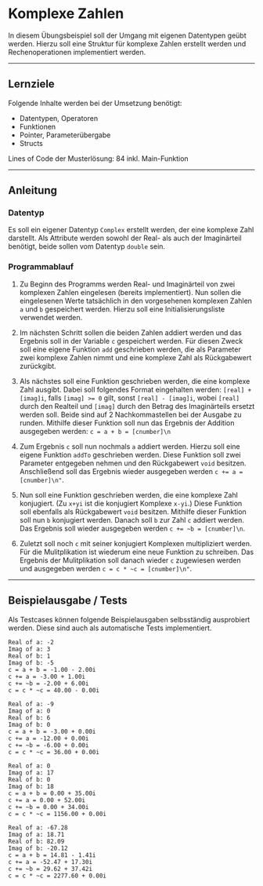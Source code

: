 # Komplexe Zahlen

In diesem Übungsbeispiel soll der Umgang mit eigenen Datentypen geübt werden. Hierzu soll eine Struktur für komplexe Zahlen erstellt werden und Rechenoperationen implementiert werden.

---

## Lernziele

Folgende Inhalte werden bei der Umsetzung benötigt:
  - Datentypen, Operatoren
  - Funktionen
  - Pointer, Parameterübergabe
  - Structs

Lines of Code der Musterlösung: 84 inkl. Main-Funktion

---

## Anleitung

### Datentyp

Es soll ein eigener Datentyp `Complex` erstellt werden, der eine komplexe Zahl darstellt. Als Attribute werden sowohl der Real- als auch der Imaginärteil benötigt, beide sollen vom Datentyp `double` sein.

### Programmablauf

1. Zu Beginn des Programms werden Real- und Imaginärteil von zwei komplexen Zahlen eingelesen (bereits implementiert).
Nun sollen die eingelesenen Werte tatsächlich in den vorgesehenen komplexen Zahlen `a` und `b` gespeichert werden. Hierzu soll eine Initialisierungsliste verwendet werden.

2. Im nächsten Schritt sollen die beiden Zahlen addiert werden und das Ergebnis soll in der Variable `c` gespeichert werden. Für diesen Zweck soll eine eigene Funktion `add` geschrieben werden, die als Parameter zwei komplexe Zahlen nimmt und eine komplexe Zahl als Rückgabewert zurückgibt.

3. Als nächstes soll eine Funktion geschrieben werden, die eine komplexe Zahl ausgibt. Dabei soll folgendes Format eingehalten werden: `[real] + [imag]i`, falls `[imag] >= 0` gilt, sonst `[real] - [imag]i`, wobei `[real]` durch den Realteil und `[imag]` durch den Betrag des Imaginärteils ersetzt werden soll. Beide sind auf 2 Nachkommastellen bei der Ausgabe zu runden. Mithilfe dieser Funktion soll nun das Ergebnis der Addition ausgegeben werden: `c = a + b = [cnumber]\n`

4. Zum Ergebnis `c` soll nun nochmals `a` addiert werden. Hierzu soll eine eigene Funktion `addTo` geschrieben werden. Diese Funktion soll zwei Parameter entgegeben nehmen und den Rückgabewert `void` besitzen. Anschließend soll das Ergebnis wieder ausgegeben werden `c += a = [cnumber]\n"`.

5. Nun soll eine Funktion geschrieben werden, die eine komplexe Zahl konjugiert. (Zu `x+yi` ist die konjugiert Komplexe `x-yi`.) Diese Funktion soll ebenfalls als Rückgabewert `void` besitzen. Mithilfe dieser Funktion soll nun `b` konjugiert werden. Danach soll `b` zur Zahl `c` addiert werden. Das Ergebnis soll wieder ausgegeben werden `c += ~b = [cnumber]\n`. 

6. Zuletzt soll noch `c` mit seiner konjugiert Komplexen multipliziert werden. Für die Mulitplikation ist wiederum eine neue Funktion zu schreiben. Das Ergebnis der Mulitplikation soll danach wieder `c` zugewiesen werden und ausgegeben werden `c = c * ~c = [cnumber]\n"`.

---

## Beispielausgabe / Tests

Als Testcases können folgende Beispielausgaben selbsständig ausprobiert werden. Diese sind auch als automatische Tests implementiert.

```
Real of a: -2
Imag of a: 3
Real of b: 1
Imag of b: -5
c = a + b = -1.00 - 2.00i
c += a = -3.00 + 1.00i
c += ~b = -2.00 + 6.00i
c = c * ~c = 40.00 - 0.00i
```

```
Real of a: -9
Imag of a: 0
Real of b: 6
Imag of b: 0
c = a + b = -3.00 + 0.00i
c += a = -12.00 + 0.00i
c += ~b = -6.00 + 0.00i
c = c * ~c = 36.00 + 0.00i
```

```
Real of a: 0
Imag of a: 17
Real of b: 0
Imag of b: 18
c = a + b = 0.00 + 35.00i
c += a = 0.00 + 52.00i
c += ~b = 0.00 + 34.00i
c = c * ~c = 1156.00 + 0.00i
```

```
Real of a: -67.28
Imag of a: 18.71
Real of b: 82.09
Imag of b: -20.12
c = a + b = 14.81 - 1.41i
c += a = -52.47 + 17.30i
c += ~b = 29.62 + 37.42i
c = c * ~c = 2277.60 + 0.00i
```
